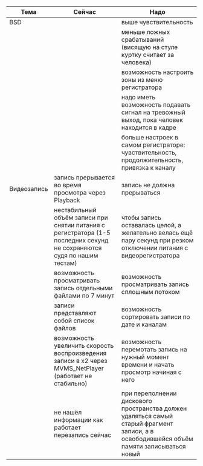 | Тема        | Сейчас                                                                                                                 | Надо                                                                                                                                      |
| ----------- | ---------------------------------------------------------------------------------------------------------------------- | ----------------------------------------------------------------------------------------------------------------------------------------- |
| BSD         |                                                                                                                        | выше чувствительность                                                                                                                     |
|             |                                                                                                                        | меньше ложных срабатываний (висящую на стуле куртку считает за человека)                                                                  |
|             |                                                                                                                        | возможность настроить зоны из меню регистратора                                                                                           |
|             |                                                                                                                        | надо иметь возможность подавать сигнал на тревожный выход, пока человек находится в кадре                                                 |
|             |                                                                                                                        | больше настроек в самом регистраторе: чувствительность, продолжительность, привязка к каналу                                              |
| Видеозапись | запись прерывается во время просмотра через Playback                                                                   | запись не должна прерываться                                                                                                              |
|             | нестабильный объём записи при снятии питания с регистратора (1-5 последних секунд не сохраняются судя по нашим тестам) | чтобы запись оставалась целой, а желательно велась ещё пару секунд при резком отключении питания с видеорегистратора                      |
|             | возможность просматривать запись отдельными файлами по 7 минут                                                         | возможность просматривать запись сплошным потоком                                                                                         |
|             | записи представляют собой список файлов                                                                                | возможность сортировать записи по дате и каналам                                                                                          |
|             | возможность увеличить скорость воспроизведения записи в х2 через MVMS_NetPlayer (работает не стабильно)                | возможность перемотать запись на нужный момент времени и начать просмотр начиная с него                                                   |
|             | не нашёл информации как работает перезапись сейчас                                                                     | при переполнении дискового пространства должен удаляться самый старый фрагмент записи, а в освободившейся объём памяти записываться новый |

